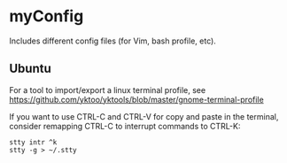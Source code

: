 # myConfig

Includes different config files (for Vim, bash profile, etc).

## Ubuntu
For a tool to import/export a linux terminal profile, see https://github.com/yktoo/yktools/blob/master/gnome-terminal-profile

If you want to use CTRL-C and CTRL-V for copy and paste in the terminal, consider remapping CTRL-C to interrupt commands to CTRL-K:

```
stty intr ^k
stty -g > ~/.stty
```
